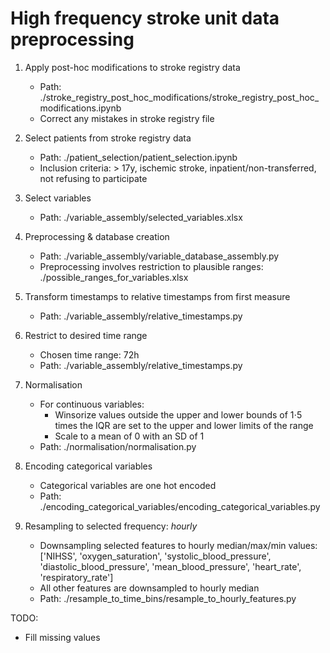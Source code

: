 # High frequency stroke unit data preprocessing

1. Apply post-hoc modifications to stroke registry data
   - Path: ./stroke_registry_post_hoc_modifications/stroke_registry_post_hoc_modifications.ipynb
   - Correct any mistakes in stroke registry file

2. Select patients from stroke registry data
   - Path: ./patient_selection/patient_selection.ipynb
   - Inclusion criteria: > 17y, ischemic stroke, inpatient/non-transferred, not refusing to participate

3. Select variables
   - Path: ./variable_assembly/selected_variables.xlsx

4. Preprocessing & database creation
   - Path: ./variable_assembly/variable_database_assembly.py
   - Preprocessing involves restriction to plausible ranges: ./possible_ranges_for_variables.xlsx

5. Transform timestamps to relative timestamps from first measure
   - Path: ./variable_assembly/relative_timestamps.py

6. Restrict to desired time range 
   - Chosen time range: 72h
   - Path: ./variable_assembly/relative_timestamps.py

7. Normalisation
   - For continuous variables:
      - Winsorize values outside the upper and lower bounds of 1⋅5 times the IQR are set to the upper and lower limits of the range
      - Scale to a mean of 0 with an SD of 1
   - Path: ./normalisation/normalisation.py

8. Encoding categorical variables
   - Categorical variables are one hot encoded 
   - Path: ./encoding_categorical_variables/encoding_categorical_variables.py
   
9. Resampling to selected frequency: _hourly_
   - Downsampling selected features to hourly median/max/min values: ['NIHSS', 'oxygen_saturation', 'systolic_blood_pressure', 'diastolic_blood_pressure', 'mean_blood_pressure', 'heart_rate', 'respiratory_rate']
   - All other features are downsampled to hourly median
   - Path: ./resample_to_time_bins/resample_to_hourly_features.py
   
TODO:
- Fill missing values